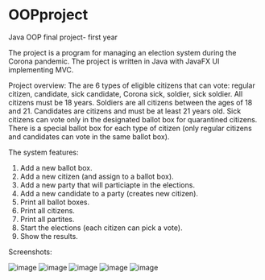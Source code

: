 # OOPproject
Java OOP final project- first year

The project is a program for managing an election system during the Corona pandemic.
The project is written in Java with JavaFX UI implementing MVC.

Project overview: 
The are 6 types of eligible citizens that can vote: regular citizen, candidate, sick candidate, Corona sick, soldier, sick soldier. 
All citizens must be 18 years. Soldiers are all citizens between the ages of 18 and 21. 
Candidates are citizens and must be at least 21 years old. 
Sick citizens can vote only in the designated ballot box for quarantined citizens.
There is a special ballot box for each type of citizen (only regular citizens and candidates can vote in the same ballot box).


The system features:
1. Add a new ballot box.
2. Add a new citizen (and assign to a ballot box).
3. Add a new party that will particiapte in the elections.
4. Add a new candidate to a party (creates new citizen).
5. Print all ballot boxes.
6. Print all citizens.
7. Print all partites.
8. Start the elections (each citizen can pick a vote).
9. Show the results.

Screenshots:

![image](https://user-images.githubusercontent.com/62745598/112825141-12ce4680-9094-11eb-935a-7e0446be5988.png)
![image](https://user-images.githubusercontent.com/62745598/112825189-24175300-9094-11eb-9427-b1e1b3c638e8.png)
![image](https://user-images.githubusercontent.com/62745598/112825200-27124380-9094-11eb-82bc-07dde917097d.png)
![image](https://user-images.githubusercontent.com/62745598/112825209-29749d80-9094-11eb-88ac-b09db9d977e5.png)
![image](https://user-images.githubusercontent.com/62745598/112825222-2d082480-9094-11eb-8ab5-f88e24396810.png)
